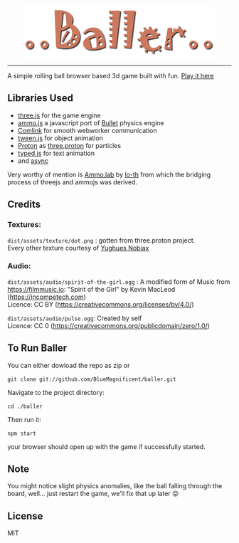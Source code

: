 

<p align="center"><img src="./logo.png"/></p>

-----

A simple rolling ball browser based 3d game built with fun. [Play it here](https://bluemagnificent.com/lab/baller/)

## Libraries Used


* [three.js](https://github.com/mrdoob/three.js/) for the game engine
* [ammo.js](https://github.com/kripken/ammo.js/) a javascript port of [Bullet](https://github.com/bulletphysics/bullet3) physics engine
* [Comlink](https://github.com/GoogleChromeLabs/comlink) for smooth webworker communication
* [tween.js](https://github.com/tweenjs/tween.js/) for object animation
* [Proton](https://github.com/a-jie/Proton) as [three.proton](https://github.com/a-jie/three.proton) for particles
* [typed.js](https://github.com/mattboldt/typed.js/) for text animation
* and [async](https://github.com/caolan/async)

Very worthy of mention is [Ammo.lab](https://github.com/lo-th/Ammo.lab) by [lo-th](https://github.com/lo-th) from which the bridging process of threejs and ammojs was derived.


## Credits
### Textures:
`dist/assets/texture/dot.png` : gotten from three.proton project.<br>
Every other texture courtesy of [Yughues Nobiax](https://twitter.com/Yughues_Nobiax)
	
### Audio:
`dist/assets/audio/spirit-of-the-girl.ogg` : A modified form of Music from https://filmmusic.io: "Spirit of the Girl" by Kevin MacLeod (https://incompetech.com)<br>
Licence: CC BY (https://creativecommons.org/licenses/by/4.0/)


`dist/assets/audio/pulse.ogg`: Created by self<br>
Licence: CC 0 (https://creativecommons.org/publicdomain/zero/1.0/)
	

## To Run Baller
You can either dowload the repo as zip or
```
git clone git://github.com/BlueMagnificent/baller.git
```
Navigate to the project directory:<br>
```
cd ./baller
```
Then run it:<br>
```
npm start
```
your browser should open up with the game if successfully started.

## Note
You might notice slight physics anomalies, like the ball falling through the board, well... just restart the game, we'll fix that up later :stuck_out_tongue_closed_eyes:

## License
MIT
